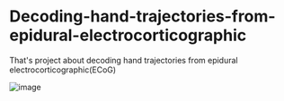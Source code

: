 # Decoding-hand-trajectories-from-epidural-electrocorticographic
That's project about decoding hand trajectories from epidural electrocorticographic(ECoG)


![image](https://github.com/thehabibimm/Decoding-hand-trajectories-from-epidural-electrocorticographic/assets/123571190/74ba04e3-b26f-49ea-be96-8bcc92e7befa)


